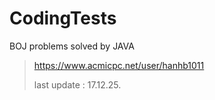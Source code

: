 # CodingTests

BOJ problems solved by JAVA


> https://www.acmicpc.net/user/hanhb1011
>
> last update : 17.12.25.